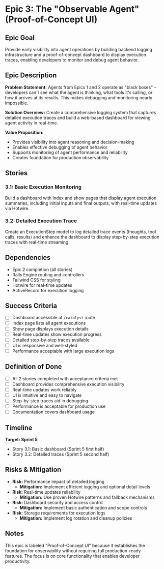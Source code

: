 # Epic 3: The "Observable Agent" (Proof-of-Concept UI)

## Epic Goal
Provide early visibility into agent operations by building backend logging infrastructure and a proof-of-concept dashboard to display execution traces, enabling developers to monitor and debug agent behavior.

## Epic Description

**Problem Statement:**
Agents from Epics 1 and 2 operate as "black boxes" - developers can't see what the agent is thinking, what tools it's calling, or how it arrives at its results. This makes debugging and monitoring nearly impossible.

**Solution Overview:**
Create a comprehensive logging system that captures detailed execution traces and build a web-based dashboard for viewing agent activity in real-time.

**Value Proposition:**
- Provides visibility into agent reasoning and decision-making
- Enables effective debugging of agent behavior
- Supports monitoring of agent performance and reliability
- Creates foundation for production observability

## Stories

### 3.1: Basic Execution Monitoring
Build a dashboard with index and show pages that display agent execution summaries, including initial inputs and final outputs, with real-time updates via Hotwire.

### 3.2: Detailed Execution Trace
Create an ExecutionStep model to log detailed trace events (thoughts, tool calls, results) and enhance the dashboard to display step-by-step execution traces with real-time streaming.

## Dependencies
- Epic 2 completion (all stories)
- Rails Engine routing and controllers
- Tailwind CSS for styling
- Hotwire for real-time updates
- ActiveRecord for execution logging

## Success Criteria
- [ ] Dashboard accessible at `/catalyst` route
- [ ] Index page lists all agent executions
- [ ] Show page displays execution details
- [ ] Real-time updates show execution progress
- [ ] Detailed step-by-step traces available
- [ ] UI is responsive and well-styled
- [ ] Performance acceptable with large execution logs

## Definition of Done
- [ ] All 2 stories completed with acceptance criteria met
- [ ] Dashboard provides comprehensive execution visibility
- [ ] Real-time updates work reliably
- [ ] UI is intuitive and easy to navigate
- [ ] Step-by-step traces aid in debugging
- [ ] Performance is acceptable for production use
- [ ] Documentation covers dashboard usage

## Timeline
**Target: Sprint 5**
- Story 3.1: Basic dashboard (Sprint 5 first half)
- Story 3.2: Detailed traces (Sprint 5 second half)

## Risks & Mitigation
- **Risk:** Performance impact of detailed logging
  - **Mitigation:** Implement efficient logging and optional detail levels
- **Risk:** Real-time updates reliability
  - **Mitigation:** Use proven Hotwire patterns and fallback mechanisms
- **Risk:** Dashboard security and access control
  - **Mitigation:** Implement basic authentication and scope controls
- **Risk:** Storage requirements for execution logs
  - **Mitigation:** Implement log rotation and cleanup policies

## Notes
This epic is labeled "Proof-of-Concept UI" because it establishes the foundation for observability without requiring full production-ready features. The focus is on core functionality that enables developer productivity.